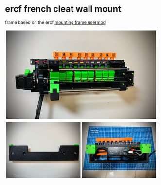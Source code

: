# ercf french cleat wall mount

frame based on the ercf [mounting frame usermod](https://github.com/EtteGit/EnragedRabbitProject/tree/main/usermods/Mounting%20Frame)

![french cleat mount](./images/mount.jpg)
